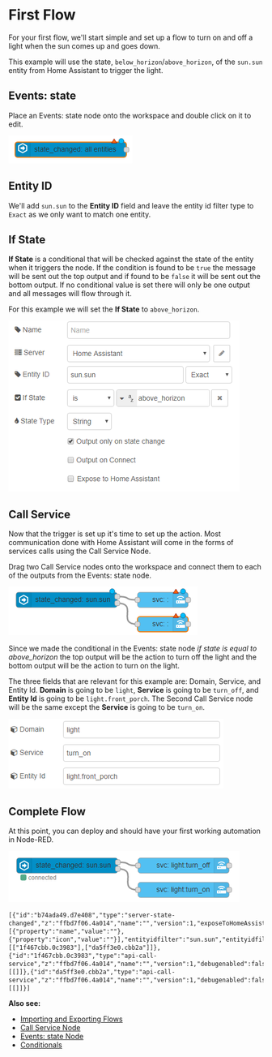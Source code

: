# First Flow

For your first flow, we'll start simple and set up a flow to turn on and off a
light when the sun comes up and goes down.

This example will use the state, `below_horizon`/`above_horizon`, of the `sun.sun` entity from
Home Assistant to trigger the light.

## Events: state

Place an Events: state node onto the workspace and double click on it to edit.

![screenshot](./images/first-flow_01.png)

## Entity ID

We'll add `sun.sun` to the **Entity ID** field and leave the entity id filter type
to `Exact` as we only want to match one entity.

## If State

**If State** is a conditional that will be checked against the state of the entity
when it triggers the node. If the condition is found to be `true` the message
will be sent out the top output and if found to be `false` it will be sent out
the bottom output. If no conditional value is set there will only be one output
and all messages will flow through it.

For this example we will set the **If State** to `above_horizon`.

![screenshot](./images/first-flow_02.png)

## Call Service

Now that the trigger is set up it's time to set up the action. Most communication
done with Home Assistant will come in the forms of services calls using the Call
Service Node.

Drag two Call Service nodes onto the workspace and connect them to each of the
outputs from the Events: state node.

![screenshot](./images/first-flow_03.png)

Since we made the conditional in the Events: state node _if state is equal to
above_horizon_ the top output will be the action to turn off the light and the bottom output will be the action to turn on the light.

The three fields that are relevant for this example are: Domain, Service, and
Entity Id. **Domain** is going to be `light`, **Service** is going to be
`turn_off`, and **Entity Id** is going to be `light.front_porch`. The Second
Call Service node will be the same except the **Service** is going to be `turn_on`.

![screenshot](./images/first-flow_04.png)

## Complete Flow

At this point, you can deploy and should have your first working automation in
Node-RED.

![screenshot](./images/first-flow_05.png)

```
[{"id":"b74ada49.d7e408","type":"server-state-changed","z":"ffbd7f06.4a014","name":"","version":1,"exposeToHomeAssistant":false,"haConfig":[{"property":"name","value":""},{"property":"icon","value":""}],"entityidfilter":"sun.sun","entityidfiltertype":"exact","outputinitially":false,"state_type":"str","haltifstate":"above_horizon","halt_if_type":"str","halt_if_compare":"is","outputs":2,"output_only_on_state_change":true,"x":244,"y":784,"wires":[["1f467cbb.0c3983"],["da5ff3e0.cbb2a"]]},{"id":"1f467cbb.0c3983","type":"api-call-service","z":"ffbd7f06.4a014","name":"","version":1,"debugenabled":false,"service_domain":"light","service":"turn_off","entityId":"light.front_porch","data":"","dataType":"json","mergecontext":"","output_location":"","output_location_type":"none","mustacheAltTags":false,"x":474,"y":784,"wires":[[]]},{"id":"da5ff3e0.cbb2a","type":"api-call-service","z":"ffbd7f06.4a014","name":"","version":1,"debugenabled":false,"service_domain":"light","service":"turn_on","entityId":"light.front_porch","data":"","dataType":"json","mergecontext":"","output_location":"","output_location_type":"none","mustacheAltTags":false,"x":474,"y":832,"wires":[[]]}]
```

**Also see:**

- [Importing and Exporting Flows](https://nodered.org/docs/user-guide/editor/workspace/import-export)
- [Call Service Node](./node/call-service.md)
- [Events: state Node](./node/events-state.md)
- [Conditionals](./conditions.md)
